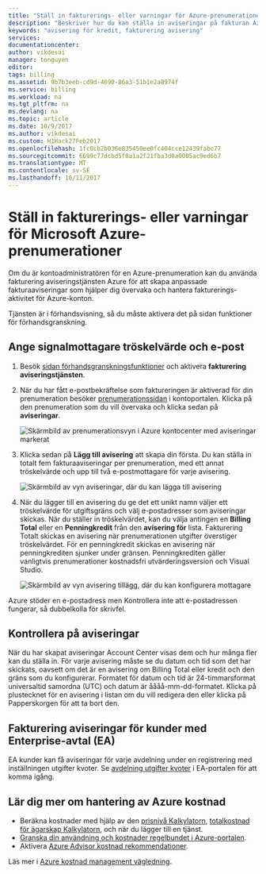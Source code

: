 ```yaml
---
title: "Ställ in fakturerings- eller varningar för Azure-prenumerationer | Microsoft Docs"
description: "Beskriver hur du kan ställa in aviseringar på fakturan Azure så att du kan undvika fakturering överraskningar."
keywords: "avisering för kredit, fakturering avisering"
services: 
documentationcenter: 
author: vikdesai
manager: tonguyen
editor: 
tags: billing
ms.assetid: 9b7b3eeb-cd9d-4690-86a3-51b1e2a8974f
ms.service: billing
ms.workload: na
ms.tgt_pltfrm: na
ms.devlang: na
ms.topic: article
ms.date: 10/9/2017
ms.author: vikdesai
ms.custom: H1Hack27Feb2017
ms.openlocfilehash: 1fc0cb2b036e835450ee0fc404cce12439fabc77
ms.sourcegitcommit: 6699c77dcbd5f8a1a2f21fba3d0a0005ac9ed6b7
ms.translationtype: MT
ms.contentlocale: sv-SE
ms.lasthandoff: 10/11/2017
---
```

# <a name="set-up-billing-or-credit-alerts-for-your-microsoft-azure-subscriptions"></a>Ställ in fakturerings- eller varningar för Microsoft Azure-prenumerationer
Om du är kontoadministratören för en Azure-prenumeration kan du använda fakturering aviseringstjänsten Azure för att skapa anpassade fakturaaviseringar som hjälper dig övervaka och hantera fakturerings-aktivitet för Azure-konton.

Tjänsten är i förhandsvisning, så du måste aktivera det på sidan funktioner för förhandsgranskning.

## <a name="set-the-alert-threshold-and-email-recipients"></a>Ange signalmottagare tröskelvärde och e-post
1. Besök [sidan förhandsgranskningsfunktioner](https://account.windowsazure.com/PreviewFeatures) och aktivera **fakturering aviseringstjänsten**.

1. När du har fått e-postbekräftelse som faktureringen är aktiverad för din prenumeration besöker [prenumerationssidan](https://account.windowsazure.com/Subscriptions) i kontoportalen. Klicka på den prenumeration som du vill övervaka och klicka sedan på **aviseringar**.

    ![Skärmbild av prenumerationsvyn i Azure kontocenter med aviseringar markerat][Image1]

2. Klicka sedan på **Lägg till avisering** att skapa din första. Du kan ställa in totalt fem fakturaaviseringar per prenumeration, med ett annat tröskelvärde och upp till två e-postmottagare för varje avisering.

    ![Skärmbild av vyn aviseringar, där du kan lägga till avisering][Image2]

3. När du lägger till en avisering du ge det ett unikt namn väljer ett tröskelvärde för utgiftsgräns och välj e-postadresser som aviseringar skickas. När du ställer in tröskelvärdet, kan du välja antingen en **Billing Total** eller en **Penningkredit** från den **avisering för** lista. Fakturering Totalt skickas en avisering när prenumerationen utgifter överstiger tröskelvärdet. För en penningkredit skickas en avisering när penningkrediten sjunker under gränsen. Penningkrediten gäller vanligtvis prenumerationer kostnadsfri utvärderingsversion och Visual Studio.

    ![Skärmbild av vyn avisering tillägg, där du kan konfigurera mottagare][Image3]

Azure stöder en e-postadress men Kontrollera inte att e-postadressen fungerar, så dubbelkolla för skrivfel.

## <a name="check-on-your-alerts"></a>Kontrollera på aviseringar
När du har skapat aviseringar Account Center visas dem och hur många fler kan du ställa in. För varje avisering måste se du datum och tid som det har skickats, oavsett om det är en avisering om Billing Total eller kredit och den gräns som du konfigurerar. Formatet för datum och tid är 24-timmarsformat universaltid samordna (UTC) och datum är åååå-mm-dd-formatet. Klicka på plustecknet för en avisering i listan om du vill redigera den eller klicka på Papperskorgen för att ta bort den.

## <a name="billing-alerts-for-enterprise-agreement-ea-customers"></a>Fakturering aviseringar för kunder med Enterprise-avtal (EA)
EA kunder kan få aviseringar för varje avdelning under en registrering med inställningen utgifter kvoter. Se [avdelning utgifter kvoter](https://ea.azure.com/helpdocs/departmentSpendingQuotas) i EA-portalen för att komma igång.

## <a name="learn-more-about-azure-cost-management"></a>Lär dig mer om hantering av Azure kostnad
- Beräkna kostnader med hjälp av den [prisnivå Kalkylatorn](https://azure.microsoft.com/pricing/calculator/), [totalkostnad för ägarskap Kalkylatorn](https://aka.ms/azure-tco-calculator), och när du lägger till en tjänst.
- [Granska din användning och kostnader regelbundet i Azure-portalen](billing-getting-started.md#costs).
- Aktivera [Azure Advisor kostnad rekommendationer](../advisor/advisor-cost-recommendations.md).

Läs mer i [Azure kostnad management vägledning](billing-getting-started.md).

[Image1]: ./media/azure-billing-set-up-alerts/billingalert1.png 
[Image2]: ./media/azure-billing-set-up-alerts/billingalert2.png
[Image3]: ./media/azure-billing-set-up-alerts/billingalerts3.png 
